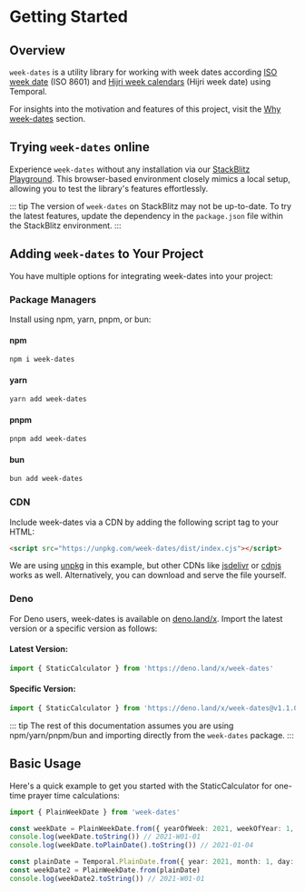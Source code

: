 # Getting Started

## Overview

`week-dates` is a utility library for working with week dates according [ISO week date](https://en.wikipedia.org/wiki/ISO_week_date) (ISO 8601) and [Hijri week calendars](https://github.com/khawarizmus/hijri-week-calendar)  (Hijri week date) using Temporal.

For insights into the motivation and features of this project, visit the [Why week-dates](./introduction.md#why) section.

## Trying `week-dates` online

Experience `week-dates` without any installation via our [StackBlitz Playground](https://stackblitz.com/edit/prayer-ts?file=src%2FPrayerTimes.ts&terminal=dev). This browser-based environment closely mimics a local setup, allowing you to test the library's features effortlessly.

::: tip
The version of `week-dates` on StackBlitz may not be up-to-date. To try the latest features, update the dependency in the `package.json` file within the StackBlitz environment.
:::

## Adding `week-dates` to Your Project

You have multiple options for integrating week-dates into your project:

### Package Managers

Install using npm, yarn, pnpm, or bun:

#### npm

```bash
npm i week-dates
```

#### yarn

```bash
yarn add week-dates
```

#### pnpm

```bash
pnpm add week-dates
```

#### bun

```bash
bun add week-dates
```

### CDN

Include week-dates via a CDN by adding the following script tag to your HTML:

```html
<script src="https://unpkg.com/week-dates/dist/index.cjs"></script>
```

We are using [unpkg](https://unpkg.com) in this example, but other CDNs like [jsdelivr](https://www.jsdelivr.com/) or [cdnjs](https://cdnjs.com/) works as well. Alternatively, you can download and serve the file yourself.

### Deno

For Deno users, week-dates is available on [deno.land/x](https://deno.land/x). Import the latest version or a specific version as follows:

#### Latest Version:

```ts
import { StaticCalculator } from 'https://deno.land/x/week-dates'
```

#### Specific Version:

```ts
import { StaticCalculator } from 'https://deno.land/x/week-dates@v1.1.0'
```

::: tip
The rest of this documentation assumes you are using npm/yarn/pnpm/bun and importing directly from the `week-dates` package.
:::

## Basic Usage

Here's a quick example to get you started with the StaticCalculator for one-time prayer time calculations:

```ts
import { PlainWeekDate } from 'week-dates'

const weekDate = PlainWeekDate.from({ yearOfWeek: 2021, weekOfYear: 1, dayOfWeek: 1, })
console.log(weekDate.toString()) // 2021-W01-01
console.log(weekDate.toPlainDate().toString()) // 2021-01-04

const plainDate = Temporal.PlainDate.from({ year: 2021, month: 1, day: 4 })
const weekDate2 = PlainWeekDate.from(plainDate)
console.log(weekDate2.toString()) // 2021-W01-01
```
